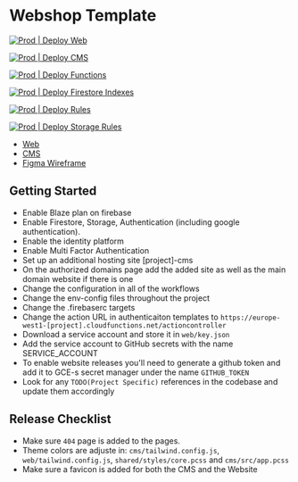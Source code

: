 # Webshop Template

[![Prod | Deploy Web](https://github.com/Jaspero/webshop-template/actions/workflows/webshop.yml/badge.svg)](https://github.com/Jaspero/webshop-template/actions/workflows/webshop.yml)

[![Prod | Deploy CMS](https://github.com/Jaspero/webshop-template/actions/workflows/cms.yml/badge.svg)](https://github.com/Jaspero/webshop-template/actions/workflows/cms.yml)

[![Prod | Deploy Functions](https://github.com/Jaspero/webshop-template/actions/workflows/functions.yml/badge.svg)](https://github.com/Jaspero/webshop-template/actions/workflows/functions.yml)

[![Prod | Deploy Firestore Indexes](https://github.com/Jaspero/webshop-template/actions/workflows/indexes.yml/badge.svg)](https://github.com/Jaspero/webshop-template/actions/workflows/indexes.yml)

[![Prod | Deploy Rules](https://github.com/Jaspero/webshop-template/actions/workflows/rules.yml/badge.svg)](https://github.com/Jaspero/webshop-template/actions/workflows/rules.yml)

[![Prod | Deploy Storage Rules](https://github.com/Jaspero/webshop-template/actions/workflows/storage.yml/badge.svg)](https://github.com/Jaspero/webshop-template/actions/workflows/storage.yml)

- [Web](https://genos-ec52a.web.app/)
- [CMS](https://genos-ec52a-cms.web.app/)
- [Figma Wireframe](https://www.figma.com/file/Pb7saI2I3K9cUzVTPDdwkK/shopify-wireframe?type=design&node-id=0-1&mode=design&t=zCZIj2pcwiuDl1BE-0)

## Getting Started

- Enable Blaze plan on firebase
- Enable Firestore, Storage, Authentication (including google authentication).
- Enable the identity platform
- Enable Multi Factor Authentication
- Set up an additional hosting site [project]-cms
- On the authorized domains page add the added site as well as the main domain website if there is one
- Change the configuration in all of the workflows
- Change the env-config files throughout the project
- Change the .firebaserc targets
- Change the action URL in authenticaiton templates to `https://europe-west1-[project].cloudfunctions.net/actioncontroller`
- Download a service account and store it in `web/key.json`
- Add the service account to GitHub secrets with the name SERVICE_ACCOUNT
- To enable website releases you'll need to generate a github token and add it to GCE-s secret manager under the name `GITHUB_TOKEN`
- Look for any `TODO(Project Specific)` references in the codebase and update them accordingly

## Release Checklist

- Make sure `404` page is added to the pages.
- Theme colors are adjuste in: `cms/tailwind.config.js`, `web/tailwind.config.js`, `shared/styles/core.pcss` and `cms/src/app.pcss`
- Make sure a favicon is added for both the CMS and the Website
